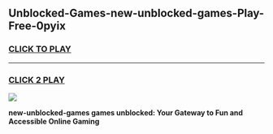 
## Unblocked-Games-new-unblocked-games-Play-Free-0pyix
<h3>
<a href="https://premium76.site?title=new-unblocked-games&ref=20M">CLICK TO PLAY</a></h3>
<hr>

<h3>
<a href="https://premium76.site?title=new-unblocked-games&ref=20M">CLICK 2 PLAY</a>
  
</h3>

<a href="https://premium76.site?title=new-unblocked-games&ref=19M"><img src="https://clearcache.store/games.png"></a>


**new-unblocked-games games unblocked: Your Gateway to Fun and Accessible Online Gaming**
